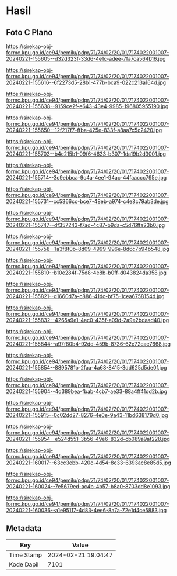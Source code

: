 # Hasil

## Foto C Plano

https://sirekap-obj-formc.kpu.go.id/ce94/pemilu/pdpr/71/74/02/20/01/7174022001007-20240221-155605--d32d323f-33d6-4e1c-adee-7fa7ca564b16.jpg

https://sirekap-obj-formc.kpu.go.id/ce94/pemilu/pdpr/71/74/02/20/01/7174022001007-20240221-155616--6f2273d5-28b1-477b-bca9-022c213a164d.jpg

https://sirekap-obj-formc.kpu.go.id/ce94/pemilu/pdpr/71/74/02/20/01/7174022001007-20240221-155638--9159ce2f-e643-43e4-9985-196805955190.jpg

https://sirekap-obj-formc.kpu.go.id/ce94/pemilu/pdpr/71/74/02/20/01/7174022001007-20240221-155650--12f217f7-ffba-425e-833f-a8aa7c5c2420.jpg

https://sirekap-obj-formc.kpu.go.id/ce94/pemilu/pdpr/71/74/02/20/01/7174022001007-20240221-155703--b4c215b1-09f6-4633-b307-1da19b2d3001.jpg

https://sirekap-obj-formc.kpu.go.id/ce94/pemilu/pdpr/71/74/02/20/01/7174022001007-20240221-155714--3c9ebbca-9c4a-4ee1-94ac-44faaccc795e.jpg

https://sirekap-obj-formc.kpu.go.id/ce94/pemilu/pdpr/71/74/02/20/01/7174022001007-20240221-155731--cc5366cc-bce7-48eb-a974-c4e8c79ab3de.jpg

https://sirekap-obj-formc.kpu.go.id/ce94/pemilu/pdpr/71/74/02/20/01/7174022001007-20240221-155747--df357243-f7ad-4c87-b9da-c5d76ffa23b0.jpg

https://sirekap-obj-formc.kpu.go.id/ce94/pemilu/pdpr/71/74/02/20/01/7174022001007-20240221-155758--1a3f8f0b-8d09-4999-996e-8d6c7b94b548.jpg

https://sirekap-obj-formc.kpu.go.id/ce94/pemilu/pdpr/71/74/02/20/01/7174022001007-20240221-155810--b10e284f-75d8-4e8b-b0ff-d043824da358.jpg

https://sirekap-obj-formc.kpu.go.id/ce94/pemilu/pdpr/71/74/02/20/01/7174022001007-20240221-155821--d1660d7a-c886-41dc-bf75-1cea6758154d.jpg

https://sirekap-obj-formc.kpu.go.id/ce94/pemilu/pdpr/71/74/02/20/01/7174022001007-20240221-155832--4265a9e1-4ac0-435f-a09d-2a9e2bdaad40.jpg

https://sirekap-obj-formc.kpu.go.id/ce94/pemilu/pdpr/71/74/02/20/01/7174022001007-20240221-155844--a97f80b4-92dd-459b-8736-62e72eae7668.jpg

https://sirekap-obj-formc.kpu.go.id/ce94/pemilu/pdpr/71/74/02/20/01/7174022001007-20240221-155854--8895781b-2faa-4a68-8415-3dd625d5de0f.jpg

https://sirekap-obj-formc.kpu.go.id/ce94/pemilu/pdpr/71/74/02/20/01/7174022001007-20240221-155904--4d389bea-fbab-4cb7-ae33-88a4ff41dd2b.jpg

https://sirekap-obj-formc.kpu.go.id/ce94/pemilu/pdpr/71/74/02/20/01/7174022001007-20240221-155915--0c02dd27-8276-4e0e-9a43-11bd638179d0.jpg

https://sirekap-obj-formc.kpu.go.id/ce94/pemilu/pdpr/71/74/02/20/01/7174022001007-20240221-155954--e524d551-3b56-49e6-832d-cb089a9af228.jpg

https://sirekap-obj-formc.kpu.go.id/ce94/pemilu/pdpr/71/74/02/20/01/7174022001007-20240221-160017--63cc3ebb-420c-4d54-8c33-6393ac8e85d5.jpg

https://sirekap-obj-formc.kpu.go.id/ce94/pemilu/pdpr/71/74/02/20/01/7174022001007-20240221-160024--7e5679ed-ac4b-4b57-b8a0-8703dd8e1093.jpg

https://sirekap-obj-formc.kpu.go.id/ce94/pemilu/pdpr/71/74/02/20/01/7174022001007-20240221-160036--a1e95117-4d83-4ee6-8a7a-72e1d4ce5883.jpg


## Metadata

| Key        | Value               |
| ---------- | ------------------- |
| Time Stamp | 2024-02-21 19:04:47 |
| Kode Dapil | 7101                |



